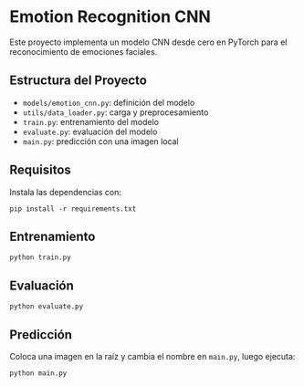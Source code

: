 
# Emotion Recognition CNN

Este proyecto implementa un modelo CNN desde cero en PyTorch para el reconocimiento de emociones faciales.

## Estructura del Proyecto
- `models/emotion_cnn.py`: definición del modelo
- `utils/data_loader.py`: carga y preprocesamiento
- `train.py`: entrenamiento del modelo
- `evaluate.py`: evaluación del modelo
- `main.py`: predicción con una imagen local

## Requisitos
Instala las dependencias con:

```
pip install -r requirements.txt
```

## Entrenamiento
```
python train.py
```

## Evaluación
```
python evaluate.py
```

## Predicción
Coloca una imagen en la raíz y cambia el nombre en `main.py`, luego ejecuta:

```
python main.py
```
